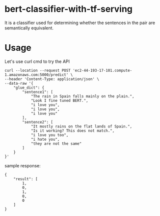 # bert-classifier-with-tf-serving
It is a classifier used for determining whether the sentences in the pair are semantically equivalent.

# Usage
Let's use curl cmd to try the API
```
curl --location --request POST 'ec2-44-193-17-101.compute-1.amazonaws.com:5000/predict' \
--header 'Content-Type: application/json' \
--data-raw '{
    "glue_dict": {
        "sentence1": [
            "The rain in Spain falls mainly on the plain.",
            "Look I fine tuned BERT.",
            "i love you",
            "i love you",
            "i love you"
        ],
        "sentence2": [
            "It mostly rains on the flat lands of Spain.",
            "Is it working? This does not match.",
            "i love you too",
            "i hate you",
            "they are not the same"
        ]
    }
}'
```

sample response:
```
{
    "result": [
        1,
        0,
        1,
        0,
        0
    ]
}
```
